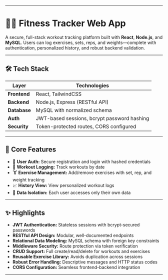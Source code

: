 
---

# 🏋️‍♂️ Fitness Tracker Web App

A secure, full-stack workout tracking platform built with **React**, **Node.js**, and **MySQL**. Users can log exercises, sets, reps, and weights—complete with authentication, personalized history, and robust backend validation.

---

## 🛠️ Tech Stack

| Layer        | Technologies                            |
|--------------|------------------------------------------|
| **Frontend** | React, TailwindCSS                      |
| **Backend**  | Node.js, Express (RESTful API)          |
| **Database** | MySQL with normalized schema       |
| **Auth**     | JWT-based sessions, bcrypt password hashing |
| **Security** | Token-protected routes, CORS configured |

---

## 🚀 Core Features

- 🔐 **User Auth:** Secure registration and login with hashed credentials  
- 📅 **Workout Logging:** Track workouts by date  
- 🏋️ **Exercise Management:** Add/remove exercises with set, rep, and weight tracking  
- 📈 **History View:** View personalized workout logs  
- 🧹 **Data Isolation:** Each user accesses only their own data  

---

## ✨ Highlights

- **JWT Authentication:** Stateless sessions with bcrypt-secured passwords  
- **RESTful API Design:** Modular, well-documented endpoints  
- **Relational Data Modeling:** MySQL schema with foreign key constraints  
- **Middleware Security:** Route protection via token verification  
- **CRUD Support:** Full create/read/delete for workouts and exercises  
- **Reusable Exercise Library:** Avoids duplication across sessions  
- **Robust Error Handling:** Descriptive messages and HTTP status codes  
- **CORS Configuration:** Seamless frontend-backend integration  

---
